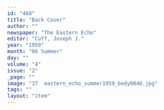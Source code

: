 ```yaml
---
id: "468"
title: "Back Cover"
author: ""
newspaper: "The Eastern Echo"
editor: "Cuff, Joseph J."
year: "1959"
month: "06 Summer"
day: ""
volume: "4"
issue: "2"
_page: ""
image: "37	eastern_echo_summer1959_body0040.jpg"
tags: ""
layout: "item"
---
```


